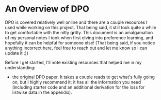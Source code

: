 
# An Overview of DPO

DPO is covered relatively well online and there are a couple resources I used while working on this project. That being said, it still took quite a while to get comfortable with the nitty gritty. This document is an amalgamation of my personal notes I took when first diving into preference learning, and hopefully it can be helpful for someone else! (That being said, if you notice anything incorrect here, feel free to reach out and let me know so I can update it :))

Before I get started, I'll note existing resources that helped me in my understanding:
- the [original DPO paper](https://arxiv.org/pdf/2305.18290). It takes a couple reads to get what's fully going on, but I highly recommend it; it has all the information you need (including starter code and an additional derivation for the loss for listwise data in the appendix).














